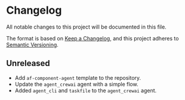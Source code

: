 # Changelog

All notable changes to this project will be documented in this file.

The format is based on [Keep a Changelog](https://keepachangelog.com/en/1.1.0/),
and this project adheres to [Semantic Versioning](https://semver.org/spec/v2.0.0.html).

## Unreleased
- Add `af-component-agent` template to the repository.
- Update the `agent_crewai` agent with a simple flow.
- Added `agent_cli` and `taskfile` to the `agent_crewai` agent.